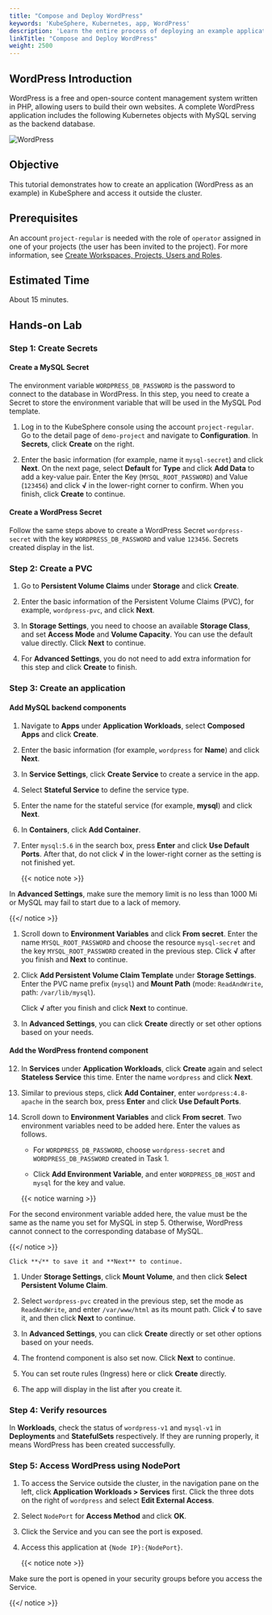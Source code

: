 ```yaml
---
title: "Compose and Deploy WordPress"
keywords: 'KubeSphere, Kubernetes, app, WordPress'
description: 'Learn the entire process of deploying an example application in KubeSphere, including credential creation, volume creation, and component settings.'
linkTitle: "Compose and Deploy WordPress"
weight: 2500
---
```


## WordPress Introduction

WordPress is a free and open-source content management system written in PHP, allowing users to build their own websites. A complete WordPress application includes the following Kubernetes objects with MySQL serving as the backend database.

![WordPress](/images/docs/v3.x/quickstart/wordpress-deployment/WordPress.png)

## Objective

This tutorial demonstrates how to create an application (WordPress as an example) in KubeSphere and access it outside the cluster.

## Prerequisites

An account `project-regular` is needed with the role of `operator` assigned in one of your projects (the user has been invited to the project). For more information, see [Create Workspaces, Projects, Users and Roles](../create-workspace-and-project/).

## Estimated Time

About 15 minutes.

## Hands-on Lab

### Step 1: Create Secrets

#### Create a MySQL Secret

The environment variable `WORDPRESS_DB_PASSWORD` is the password to connect to the database in WordPress. In this step, you need to create a Secret to store the environment variable that will be used in the MySQL Pod template.

1. Log in to the KubeSphere console using the account `project-regular`. Go to the detail page of `demo-project` and navigate to **Configuration**. In **Secrets**, click **Create** on the right.

2. Enter the basic information (for example, name it `mysql-secret`) and click **Next**. On the next page, select **Default** for **Type** and click **Add Data** to add a key-value pair. Enter the Key (`MYSQL_ROOT_PASSWORD`) and Value (`123456`) and click **√** in the lower-right corner to confirm. When you finish, click **Create** to continue.

#### Create a WordPress Secret

Follow the same steps above to create a WordPress Secret `wordpress-secret` with the key `WORDPRESS_DB_PASSWORD` and value `123456`. Secrets created display in the list.

### Step 2: Create a PVC

1. Go to **Persistent Volume Claims** under **Storage** and click **Create**.

2. Enter the basic information of the Persistent Volume Claims (PVC), for example, `wordpress-pvc`, and click **Next**.

3. In **Storage Settings**, you need to choose an available **Storage Class**, and set **Access Mode** and **Volume Capacity**. You can use the default value directly. Click **Next** to continue.

4. For **Advanced Settings**, you do not need to add extra information for this step and click **Create** to finish.

### Step 3: Create an application

#### Add MySQL backend components

1. Navigate to **Apps** under **Application Workloads**, select **Composed Apps** and click **Create**.

2. Enter the basic information (for example, `wordpress` for **Name**) and click **Next**.

3. In **Service Settings**, click **Create Service** to create a service in the app.

4. Select **Stateful Service** to define the service type.

5. Enter the name for the stateful service (for example, **mysql**) and click **Next**.

6. In **Containers**, click **Add Container**.

7. Enter `mysql:5.6` in the search box, press **Enter** and click **Use Default Ports**. After that, do not click **√** in the lower-right corner as the setting is not finished yet.

   {{< notice note >}}

In **Advanced Settings**, make sure the memory limit is no less than 1000 Mi or MySQL may fail to start due to a lack of memory.

{{</ notice >}} 

1. Scroll down to **Environment Variables** and click **From secret**. Enter the name `MYSQL_ROOT_PASSWORD` and choose the resource `mysql-secret` and the key `MYSQL_ROOT_PASSWORD` created in the previous step. Click **√** after you finish and **Next** to continue.

2. Click **Add Persistent Volume Claim Template** under **Storage Settings**. Enter the PVC name prefix (`mysql`) and **Mount Path** (mode: `ReadAndWrite`, path: `/var/lib/mysql`).

   Click **√** after you finish and click **Next** to continue.

3.  In **Advanced Settings**, you can click **Create** directly or set other options based on your needs.

#### Add the WordPress frontend component

12. In **Services** under **Application Workloads**, click **Create** again and select **Stateless Service** this time. Enter the name `wordpress` and click **Next**.

13. Similar to previous steps, click **Add Container**, enter `wordpress:4.8-apache` in the search box, press **Enter** and click **Use Default Ports**.

14. Scroll down to **Environment Variables** and click **From secret**. Two environment variables need to be added here. Enter the values as follows.

    - For `WORDPRESS_DB_PASSWORD`, choose `wordpress-secret` and `WORDPRESS_DB_PASSWORD` created in Task 1.

    - Click **Add Environment Variable**, and enter `WORDPRESS_DB_HOST` and `mysql` for the key and value.

    {{< notice warning >}}

For the second environment variable added here, the value must be the same as the name you set for MySQL in step 5. Otherwise, WordPress cannot connect to the corresponding database of MySQL.

{{</ notice >}}
    
    Click **√** to save it and **Next** to continue.

1.  Under **Storage Settings**, click **Mount Volume**, and then click **Select Persistent Volume Claim**.

2.  Select `wordpress-pvc` created in the previous step, set the mode as `ReadAndWrite`, and enter `/var/www/html` as its mount path. Click **√** to save it, and then click **Next** to continue.

3.  In **Advanced Settings**, you can click **Create** directly or set other options based on your needs.

4.  The frontend component is also set now. Click **Next** to continue.

5.  You can set route rules (Ingress) here or click **Create** directly.

6.  The app will display in the list after you create it.

### Step 4: Verify resources

In **Workloads**, check the status of `wordpress-v1` and `mysql-v1` in **Deployments** and **StatefulSets** respectively. If they are running properly, it means WordPress has been created successfully.

### Step 5: Access WordPress using NodePort

1. To access the Service outside the cluster, in the navigation pane on the left, click **Application Workloads > Services** first. Click the three dots on the right of `wordpress` and select **Edit External Access**.

2. Select `NodePort` for **Access Method** and click **OK**.

3. Click the Service and you can see the port is exposed.

4. Access this application at `{Node IP}:{NodePort}`.

   {{< notice note >}}

Make sure the port is opened in your security groups before you access the Service.

{{</ notice >}} 